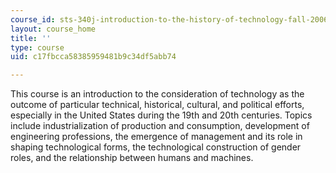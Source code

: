 ```yaml
---
course_id: sts-340j-introduction-to-the-history-of-technology-fall-2006
layout: course_home
title: ''
type: course
uid: c17fbcca58385959481b9c34df5abb74

---
```

This course is an introduction to the consideration of technology as the outcome of particular technical, historical, cultural, and political efforts, especially in the United States during the 19th and 20th centuries. Topics include industrialization of production and consumption, development of engineering professions, the emergence of management and its role in shaping technological forms, the technological construction of gender roles, and the relationship between humans and machines.
